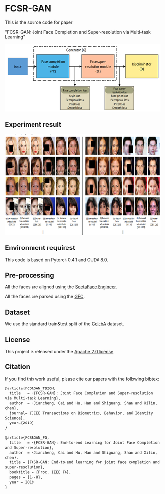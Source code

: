 # FCSR-GAN

This is the source code for paper 

"FCSR-GAN: Joint Face Completion and Super-resolution via Multi-task Learning" </br>

<img src="./img/network_architecture.png" width = "600px" height = "220px" align=center />

## Experiment result

<img src="./img/res.png" width = "800px" height = "328px" align=center />

## Environment requirest

This code is based on Pytorch 0.4.1 and CUDA 8.0.

## Pre-processing 

All the faces are aligned using the [SeetaFace Engineer](https://github.com/seetaface/SeetaFaceEngine).

All the faces are parsed using the [GFC](https://github.com/Yijunmaverick/GenerativeFaceCompletion).

## Dataset
We use the standard train&test split of the [CelebA](http://mmlab.ie.cuhk.edu.hk/projects/CelebA.html) dataset.

## License

This project is released under the [Apache 2.0 license](LICENSE).


## Citation

If you find this work useful, please cite our papers with the following bibtex:


```
@article{FCSRGAN_TBIOM,
  title   = {{FCSR-GAN}: Joint Face Completion and Super-resolution via Multi-task Learning},
  author  = {Jiancheng, Cai and Hu, Han and Shiguang, Shan and Xilin, chen},
  journal= {IEEE Transactions on Biometrics, Behavior, and Identity Science},
  year={2019}
}

@article{FCSRGAN_FG,
  title   = {{FCSR-GAN}: End-to-end Learning for Joint Face Completion and Super-resolution},
  author  = {Jiancheng, Cai and Hu, Han and Shiguang, Shan and Xilin, chen},
  title = {FCSR-GAN: End-to-end learning for joint face completion and super-resolution},
  booktitle = {Proc. IEEE FG},
  pages = {1--8}, 
  year = 2019
}

```
